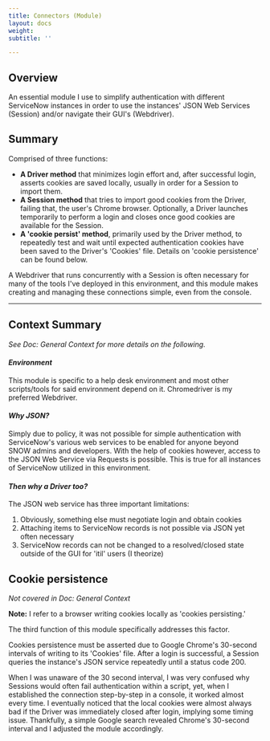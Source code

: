 ```yaml
---
title: Connectors (Module)
layout: docs
weight: 
subtitle: ''

---
```

## Overview

An essential module I use to simplify authentication with different ServiceNow instances in order to use the instances' JSON Web Services (Session) and/or navigate their GUI's (Webdriver).

## Summary

Comprised of three functions:

* **A Driver method** that minimizes login effort and, after successful login, asserts cookies are saved locally, usually in order for a Session to import them.
* **A Session method** that tries to import good cookies from the Driver, failing that, the user's Chrome browser. Optionally, a Driver launches temporarily to perform a login and closes once good cookies are available for the Session.
* **A 'cookie persist' method**, primarily used by the Driver method, to repeatedly test and wait until expected authentication cookies have been saved to the Driver's 'Cookies' file. Details on 'cookie persistence' can be found below.

A Webdriver that runs concurrently with a Session is often necessary for many of the tools I've deployed in this environment, and this module makes creating and managing these connections simple, even from the console.

<hr />

## Context Summary

_See Doc: General Context for more details on the following._

#### **_Environment_**

This module is specific to a help desk environment and most other scripts/tools for said environment depend on it. Chromedriver is my preferred Webdriver.

#### **_Why JSON?_**

Simply due to policy, it was not possible for simple authentication with ServiceNow's various web services to be enabled for anyone beyond SNOW admins and developers. With the help of cookies however, access to the JSON Web Service via Requests is possible. This is true for all instances of ServiceNow utilized in this environment.

#### **_Then why a Driver too?_**

The JSON web service has three important limitations:

1. Obviously, something else must negotiate login and obtain cookies
2. Attaching items to ServiceNow records is not possible via JSON yet often necessary
3. ServiceNow records can not be changed to a resolved/closed state outside of the GUI for 'itil' users (I theorize)

## Cookie persistence

_Not covered in Doc: General Context_

**Note:** I refer to a browser writing cookies locally as 'cookies persisting.'

The third function of this module specifically addresses this factor.

Cookies persistence must be asserted due to Google Chrome's 30-second intervals of writing to its 'Cookies' file. After a login is successful, a Session queries the instance's JSON service repeatedly until a status code 200.

When I was unaware of the 30 second interval, I was very confused why Sessions would often fail authentication within a script, yet, when I established the connection step-by-step in a console, it worked almost every time. I eventually noticed that the local cookies were almost always bad if the Driver was immediately closed after login, implying some timing issue. Thankfully, a simple Google search revealed Chrome's 30-second interval and I adjusted the module accordingly.